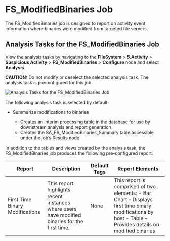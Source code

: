 # FS_ModifiedBinaries Job

The FS_ModifiedBinaries job is designed to report on activity event information where binaries were
modified from targeted file servers.

## Analysis Tasks for the FS_ModifiedBinaries Job

View the analysis tasks by navigating to the **FileSystem** > **5.Activity** > **Suspicious
Activity** > **FS_ModifiedBinaries** > **Configure** node and select **Analysis**.

**CAUTION:** Do not modify or deselect the selected analysis task. The analysis task is
preconfigured for this job.

![Analysis Tasks for the FS_ModifiedBinaries Job](/img/product_docs/accessanalyzer/12.0/solutions/filesystem/activity/suspiciousactivity/modifiedbinariesanalysis.webp)

The following analysis task is selected by default:

- Summarize modifications to binaries

    - Creates an interim processing table in the database for use by downstream analysis and report
      generation
    - Creates the SA_FS_ModifiedBinaries_Summary table accessible under the job’s Results node

In addition to the tables and views created by the analysis task, the FS_ModifiedBinaries job
produces the following pre-configured report:

| Report                          | Description                                                                                    | Default Tags | Report Elements                                                                                                                                          |
| ------------------------------- | ---------------------------------------------------------------------------------------------- | ------------ | -------------------------------------------------------------------------------------------------------------------------------------------------------- |
| First Time Binary Modifications | This report highlights recent instances where users have modified binaries for the first time. | None         | This report is comprised of two elements: - Bar Chart – Displays first time binary modifications by host - Table – Provides details on modified binaries |
